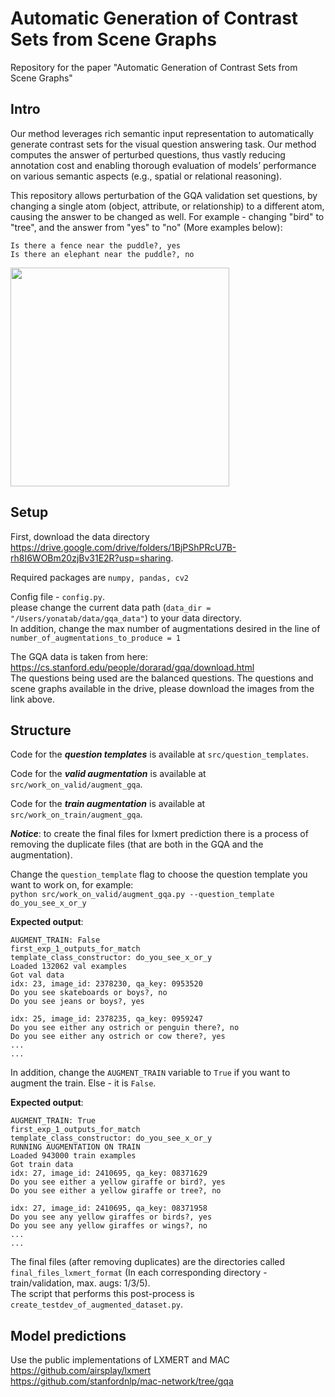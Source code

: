 # Automatic Generation of Contrast Sets from Scene Graphs
Repository for the paper "Automatic Generation of Contrast Sets from Scene Graphs"

## Intro   

Our method leverages rich semantic input representation to automatically generate contrast sets for the visual question answering task. Our method computes the answer of perturbed questions, thus vastly reducing annotation cost and enabling thorough evaluation of models’ performance on various semantic aspects (e.g., spatial or relational reasoning).  

This repository allows perturbation of the GQA validation set questions, by changing a single atom (object, attribute, or relationship) to a different atom, causing the answer to be changed as well. For example - changing "bird" to "tree", and the answer from "yes" to "no" (More examples below):
```
Is there a fence near the puddle?, yes
Is there an elephant near the puddle?, no
```

<img src="https://i.ibb.co/JsY90hj/fig1.png" width="350">

## Setup   

First, download the data directory https://drive.google.com/drive/folders/1BjPShPRcU7B-rh8I6WOBm20zjBv31E2R?usp=sharing. 
  
Required packages are `numpy, pandas, cv2`   

Config file - `config.py`.    
please change the current data path (`data_dir = "/Users/yonatab/data/gqa_data"`) to your data directory.  
In addition, change the max number of augmentations desired in the line of `number_of_augmentations_to_produce = 1`  

The GQA data is taken from here: https://cs.stanford.edu/people/dorarad/gqa/download.html  
The questions being used are the balanced questions. The questions and scene graphs available in the drive, please download the images from the link above.  

## Structure     

Code for the ***question templates*** is available at `src/question_templates`.  

Code for the ***valid augmentation*** is available at `src/work_on_valid/augment_gqa`.  
 
Code for the ***train augmentation*** is available at `src/work_on_train/augment_gqa`.  
  
***Notice***: to create the final files for lxmert prediction there is a process of removing the duplicate files (that are both in the GQA and the augmentation).  

Change the `question_template` flag to choose the question template you want to work on, for example:  
```python src/work_on_valid/augment_gqa.py --question_template do_you_see_x_or_y```  

**Expected output**:
```
AUGMENT_TRAIN: False
first_exp_1_outputs_for_match
template_class_constructor: do_you_see_x_or_y
Loaded 132062 val examples
Got val data
idx: 23, image_id: 2378230, qa_key: 0953520
Do you see skateboards or boys?, no
Do you see jeans or boys?, yes

idx: 25, image_id: 2378235, qa_key: 0959247
Do you see either any ostrich or penguin there?, no
Do you see either any ostrich or cow there?, yes
...
...
```

In addition, change the `AUGMENT_TRAIN` variable to `True` if you want to augment the train. Else - it is `False`.  

**Expected output**:
```
AUGMENT_TRAIN: True
first_exp_1_outputs_for_match
template_class_constructor: do_you_see_x_or_y
RUNNING AUGMENTATION ON TRAIN
Loaded 943000 train examples
Got train data
idx: 27, image_id: 2410695, qa_key: 08371629
Do you see either a yellow giraffe or bird?, yes
Do you see either a yellow giraffe or tree?, no

idx: 27, image_id: 2410695, qa_key: 08371958
Do you see any yellow giraffes or birds?, yes
Do you see any yellow giraffes or wings?, no
...
...
```

The final files (after removing duplicates) are the directories called `final_files_lxmert_format` (In each corresponding directory - train/validation, max. augs: 1/3/5).    
The script that performs this post-process is `create_testdev_of_augmented_dataset.py`.  

## Model predictions

Use the public implementations of LXMERT and MAC     
https://github.com/airsplay/lxmert   
https://github.com/stanfordnlp/mac-network/tree/gqa   
